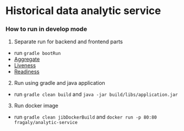 # Historical data analytic service

### How to run in develop mode
1. Separate run for backend and frontend parts
- run ```gradle bootRun```
- [Aggregate](http://localhost/api/teams/aggregate)
- [Liveness](http://localhost/actuator/health/liveness)
- [Readiness](http://localhost/actuator/health/readiness)

2. Run using gradle and java application
- run ```gradle clean build``` and ```java -jar build/libs/application.jar```

3. Run docker image
- run ```gradle clean jibDockerBuild``` and ```docker run -p 80:80 fragaly/analytic-service```